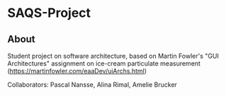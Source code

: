 # SAQS-Project

## About

Student project on software architecture, based on Martin Fowler's "GUI Architectures" assignment on ice-cream particulate measurement (https://martinfowler.com/eaaDev/uiArchs.html)

Collaborators: Pascal Nansse, Alina Rimal, Amelie Brucker
